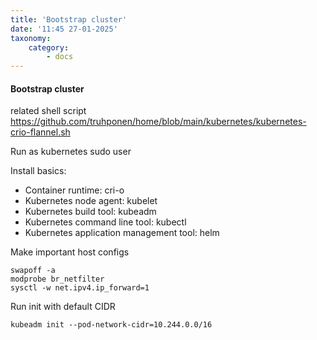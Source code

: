 ```yaml
---
title: 'Bootstrap cluster'
date: '11:45 27-01-2025'
taxonomy:
    category:
        - docs
---
```


#### Bootstrap cluster

related shell script https://github.com/truhponen/home/blob/main/kubernetes/kubernetes-crio-flannel.sh

Run as kubernetes sudo user

Install basics:
* Container runtime: cri-o
* Kubernetes node agent: kubelet
* Kubernetes build tool: kubeadm
* Kubernetes command line tool: kubectl
* Kubernetes application management tool: helm

Make important host configs

    swapoff -a
    modprobe br_netfilter
    sysctl -w net.ipv4.ip_forward=1

Run init with default CIDR

    kubeadm init --pod-network-cidr=10.244.0.0/16